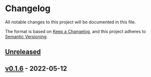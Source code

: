 # Changelog

All notable changes to this project will be documented in this file.

The format is based on [Keep a Changelog](https://keepachangelog.com/en/1.0.0/),
and this project adheres to [Semantic Versioning](https://semver.org/spec/v2.0.0.html).

## [Unreleased]

## [v0.1.6] - 2022-05-12

[Unreleased]: https://github.com/tirazel/documentation-test/compare/v0.1.6...HEAD

[v0.1.6]: https://github.com/tirazel/documentation-test/compare/8cbf38ede930e07d42ad7a34feb0244d9d9a29d9...v0.1.6
